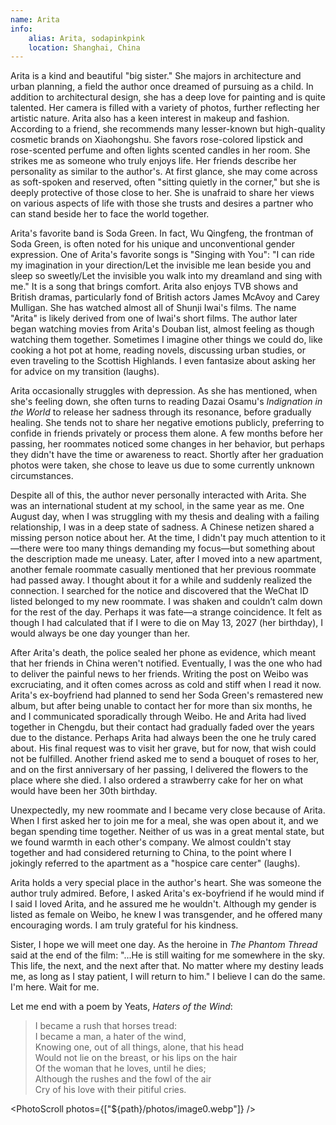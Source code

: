 ```yaml
---
name: Arita
info:
    alias: Arita, sodapinkpink
    location: Shanghai, China
---
```


Arita is a kind and beautiful "big sister." She majors in architecture and urban planning, a field the author once dreamed of pursuing as a child. In addition to architectural design, she has a deep love for painting and is quite talented. Her camera is filled with a variety of photos, further reflecting her artistic nature. Arita also has a keen interest in makeup and fashion. According to a friend, she recommends many lesser-known but high-quality cosmetic brands on Xiaohongshu. She favors rose-colored lipstick and rose-scented perfume and often lights scented candles in her room. She strikes me as someone who truly enjoys life. Her friends describe her personality as similar to the author's. At first glance, she may come across as soft-spoken and reserved, often "sitting quietly in the corner," but she is deeply protective of those close to her. She is unafraid to share her views on various aspects of life with those she trusts and desires a partner who can stand beside her to face the world together.

Arita's favorite band is Soda Green. In fact, Wu Qingfeng, the frontman of Soda Green, is often noted for his unique and unconventional gender expression. One of Arita's favorite songs is "Singing with You": "I can ride my imagination in your direction/Let the invisible me lean beside you and sleep so sweetly/Let the invisible you walk into my dreamland and sing with me." It is a song that brings comfort. Arita also enjoys TVB shows and British dramas, particularly fond of British actors James McAvoy and Carey Mulligan. She has watched almost all of Shunji Iwai's films. The name "Arita" is likely derived from one of Iwai's short films. The author later began watching movies from Arita's Douban list, almost feeling as though watching them together. Sometimes I imagine other things we could do, like cooking a hot pot at home, reading novels, discussing urban studies, or even traveling to the Scottish Highlands. I even fantasize about asking her for advice on my transition (laughs).

Arita occasionally struggles with depression. As she has mentioned, when she's feeling down, she often turns to reading Dazai Osamu's *Indignation in the World* to release her sadness through its resonance, before gradually healing. She tends not to share her negative emotions publicly, preferring to confide in friends privately or process them alone. A few months before her passing, her roommates noticed some changes in her behavior, but perhaps they didn't have the time or awareness to react. Shortly after her graduation photos were taken, she chose to leave us due to some currently unknown circumstances.

Despite all of this, the author never personally interacted with Arita. She was an international student at my school, in the same year as me. One August day, when I was struggling with my thesis and dealing with a failing relationship, I was in a deep state of sadness. A Chinese netizen shared a missing person notice about her. At the time, I didn't pay much attention to it—there were too many things demanding my focus—but something about the description made me uneasy. Later, after I moved into a new apartment, another female roommate casually mentioned that her previous roommate had passed away. I thought about it for a while and suddenly realized the connection. I searched for the notice and discovered that the WeChat ID listed belonged to my new roommate. I was shaken and couldn’t calm down for the rest of the day. Perhaps it was fate—a strange coincidence. It felt as though I had calculated that if I were to die on May 13, 2027 (her birthday), I would always be one day younger than her.

After Arita's death, the police sealed her phone as evidence, which meant that her friends in China weren't notified. Eventually, I was the one who had to deliver the painful news to her friends. Writing the post on Weibo was excruciating, and it often comes across as cold and stiff when I read it now. Arita's ex-boyfriend had planned to send her Soda Green's remastered new album, but after being unable to contact her for more than six months, he and I communicated sporadically through Weibo. He and Arita had lived together in Chengdu, but their contact had gradually faded over the years due to the distance. Perhaps Arita had always been the one he truly cared about. His final request was to visit her grave, but for now, that wish could not be fulfilled. Another friend asked me to send a bouquet of roses to her, and on the first anniversary of her passing, I delivered the flowers to the place where she died. I also ordered a strawberry cake for her on what would have been her 30th birthday.

Unexpectedly, my new roommate and I became very close because of Arita. When I first asked her to join me for a meal, she was open about it, and we began spending time together. Neither of us was in a great mental state, but we found warmth in each other's company. We almost couldn't stay together and had considered returning to China, to the point where I jokingly referred to the apartment as a "hospice care center" (laughs).

Arita holds a very special place in the author's heart. She was someone the author truly admired. Before, I asked Arita's ex-boyfriend if he would mind if I said I loved Arita, and he assured me he wouldn't. Although my gender is listed as female on Weibo, he knew I was transgender, and he offered many encouraging words. I am truly grateful for his kindness.

Sister, I hope we will meet one day. As the heroine in *The Phantom Thread* said at the end of the film: "...He is still waiting for me somewhere in the sky. This life, the next, and the next after that. No matter where my destiny leads me, as long as I stay patient, I will return to him." I believe I can do the same. I'm here. Wait for me.

Let me end with a poem by Yeats, *Haters of the Wind*:

> I became a rush that horses tread:  
> I became a man, a hater of the wind,  
> Knowing one, out of all things, alone, that his head  
> Would not lie on the breast, or his lips on the hair  
> Of the woman that he loves, until he dies;  
> Although the rushes and the fowl of the air  
> Cry of his love with their pitiful cries.  

<PhotoScroll photos={["${path}/photos/image0.webp"]} />
